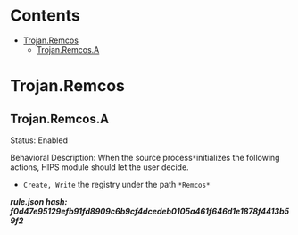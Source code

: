 



Contents
========

* [Trojan.Remcos](#trojanremcos)
	* [Trojan.Remcos.A](#trojanremcosa)

# Trojan.Remcos

## Trojan.Remcos.A
  
Status: Enabled

Behavioral Description: When the source process`*`initializes the following actions, HIPS module should let the user decide.
- `Create, Write` the registry under the path `*Remcos*`
  
***rule.json hash: f0d47e95129efb91fd8909c6b9cf4dcedeb0105a461f646d1e1878f4413b59f2***